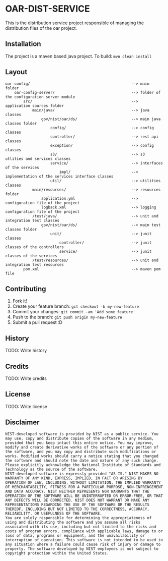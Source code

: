 # OAR-DIST-SERVICE

This is the distribution service project responsible of managing the distribution files of the oar project.

## Installation
The project is a maven based java project. To build: 
`mvn clean install`

## Layout
```
oar-config/                    							--> main folder
	oar-config-server/		   							--> folder of the configuration server module
  		src/											--> application sources folder
  			main/java/             			    		--> java classes
  				gov/nist/oar/ds/             			--> main java classes folder
  					config/             				--> config classes 
  				 	controller/             			--> rest api classes 
  				 	exception/             				--> config classes 
  				 	s3/             					--> s3 utlities and services classes
  				 	service/             				--> interfaces of the services
  				 		impl/  							--> implementation of the services interface classes
  				 	util/             					--> utilities classes
    		main/resources/								--> resources folder
      			application.yml							--> configuration file of the project
      			logback.xml								--> logging configuration file of the project 
  			/test/java/             			    	--> unit and integration test classes
  				gov/nist/oar/ds/             			--> main test classes folder
  					unit/             					--> junit classes
  				 		controller/             		--> junit classes of the controllers
  				 		service/             			--> junit classes of the services 
   			/test/resources/							--> unit and integration test resources 
    	pom.xml 										--> maven pom file
```
## Contributing

1. Fork it!
2. Create your feature branch: `git checkout -b my-new-feature`
3. Commit your changes: `git commit -am 'Add some feature'`
4. Push to the branch: `git push origin my-new-feature`
5. Submit a pull request :D

## History

TODO: Write history

## Credits

TODO: Write credits

## License

TODO: Write license

## Disclaimer
```
NIST-developed software is provided by NIST as a public service. You may use, copy and distribute copies of the software in any medium, provided that you keep intact this entire notice. You may improve, modify and create derivative works of the software or any portion of the software, and you may copy and distribute such modifications or works. Modified works should carry a notice stating that you changed the software and should note the date and nature of any such change. Please explicitly acknowledge the National Institute of Standards and Technology as the source of the software.
NIST-developed software is expressly provided "AS IS." NIST MAKES NO WARRANTY OF ANY KIND, EXPRESS, IMPLIED, IN FACT OR ARISING BY OPERATION OF LAW, INCLUDING, WITHOUT LIMITATION, THE IMPLIED WARRANTY OF MERCHANTABILITY, FITNESS FOR A PARTICULAR PURPOSE, NON-INFRINGEMENT AND DATA ACCURACY. NIST NEITHER REPRESENTS NOR WARRANTS THAT THE OPERATION OF THE SOFTWARE WILL BE UNINTERRUPTED OR ERROR-FREE, OR THAT ANY DEFECTS WILL BE CORRECTED. NIST DOES NOT WARRANT OR MAKE ANY REPRESENTATIONS REGARDING THE USE OF THE SOFTWARE OR THE RESULTS THEREOF, INCLUDING BUT NOT LIMITED TO THE CORRECTNESS, ACCURACY, RELIABILITY, OR USEFULNESS OF THE SOFTWARE.
You are solely responsible for determining the appropriateness of using and distributing the software and you assume all risks associated with its use, including but not limited to the risks and costs of program errors, compliance with applicable laws, damage to or loss of data, programs or equipment, and the unavailability or interruption of operation. This software is not intended to be used in any situation where a failure could cause risk of injury or damage to property. The software developed by NIST employees is not subject to copyright protection within the United States.
```

